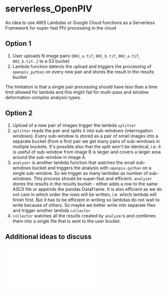 # serverless_OpenPIV
An idea to use AWS Lambdas or Google Cloud functions as a Serverless Framework for super-fast PIV processing in the cloud

## Option 1
1. User uploads N image pairs (`001_a.tif`, `001_b.tif`, `002_a.tif`, `002_b.tif`...) to a S3 bucket
2. Lambda function detects the upload and triggers the processing of `openpiv_python` on every new pair and stores the result 
in the results bucket

The limitation is that a single pair processing should have less than a time limit allowed for lambda and this might fail for multi-pass and window deformation complex analysis types. 

## Option 2
1. Upload of a new pair of images trigger the lambda `splitter`
2. `splitter` reads the pair and splits it into sub-windows (interrogation windows). Every sub-window is stored as a pair of small images into a separate bucket (from a first pair we get many pairs of sub-windows in mutliple buckets. It's possible also that the split won't be identical, i.e. it is useful of sub-window from image B is larger and covers a larger area around the sub-window in image A.
3. `analyzer` is another lambda function that watches the small sub-windows bucket and triggers the analysis with `openpiv-python` on a single sub-window. So we trigger as many lambdas as number of sub-windows. This process should be super-fast and efficient. `analyzer` stores the results in the results bucket - either adds a row to the same ASCII file or appends the pandas DataFrame. It is also efficient as we do not care in which order the rows will be written, i.e. which lambda will finish first. But it has to be efficient in writing so lambdas do not wait to write because of others. So maybe we better write into separate files and trigger another lambda `collector` 
4. `collector` watches all the results created by `analyzer`s and combines them into a single file that is sent to the user bucket. 


## Additional ideas to discuss
![Additional ideas and links](links_and_ideas.md)

